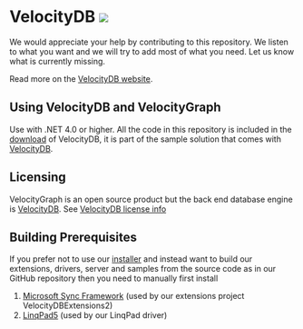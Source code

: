 # VelocityDB ![](http://www.VelocityDB.com/images/VelocityDB.jpg)

We would appreciate your help by contributing to this repository. We listen to what you want and we will try to add most of what you need. Let us know what is currently missing.

Read more on the [VelocityDB website](http://www.VelocityDB.com).

Using VelocityDB and VelocityGraph
-----------

Use with .NET 4.0 or higher. All the code in this repository is included in the [download](http://www.VelocityDB.com/Download.aspx) of VelocityDB, it is part of the sample solution that comes with [VelocityDB](http://www.VelocityDB.com).

Licensing
---------
             
VelocityGraph is an open source product but the back end database engine is [VelocityDB](http://www.VelocityDB.com). See [VelocityDB license info](http://www.VelocityDB.com/License.aspx)

Building Prerequisites
---------

If you prefer not to use our [installer](https://velocitydb.com/Download.aspx) and instead want to build our extensions, drivers, server and samples from the source code as in our GitHub repository then you need to manually first install

1.	[Microsoft Sync Framework](https://www.microsoft.com/en-us/download/details.aspx?id=23217) (used by our extensions project VelocityDBExtensions2)
2.	[LinqPad5](https://www.linqpad.net/Download.aspx) (used by our LinqPad driver)
